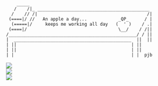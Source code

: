 ```
    _____
   /    /|_ ___________________________________________
  /    // /|                                          /| 
 (====|/ //   An apple a day...            _QP_      / |        
  (=====|/     keeps me working all day   (  ' )    / .|        
 (====|/                                   \__/    / /||        
/_________________________________________________/ / ||        
|  _____________________________________________  ||  ||       
| ||                                            | || 
| ||                                            | ||
| |                                             | |  pjb

```

<a href="https://apps.apple.com/kr/app/%ED%96%89%EB%B3%B5%EC%A0%80%EA%B8%88%ED%86%B5/id1618732744">
  <img src="https://img.shields.io/badge/App%20Store-%ED%96%89%EB%B3%B5%EC%A0%80%EA%B8%88%ED%86%B5-pink?style=for-the-badge&logo=App%20Store&logoColor=0D96F6"/>
</a>
<br/>
<a href="https://apps.apple.com/kr/app/lets-git-it/id1606646308">
  <img src="https://img.shields.io/badge/App%20Store-Let's Git it!-85C767?style=for-the-badge&logo=App%20Store&logoColor=0D96F6"/>
</a>
<br/>
<a href="https://apps.apple.com/kr/app/프플/id1609017416">
  <img src="https://img.shields.io/badge/App%20Store-프플-yellow?style=for-the-badge&logo=App%20Store&logoColor=0D96F6"/>
</a>

